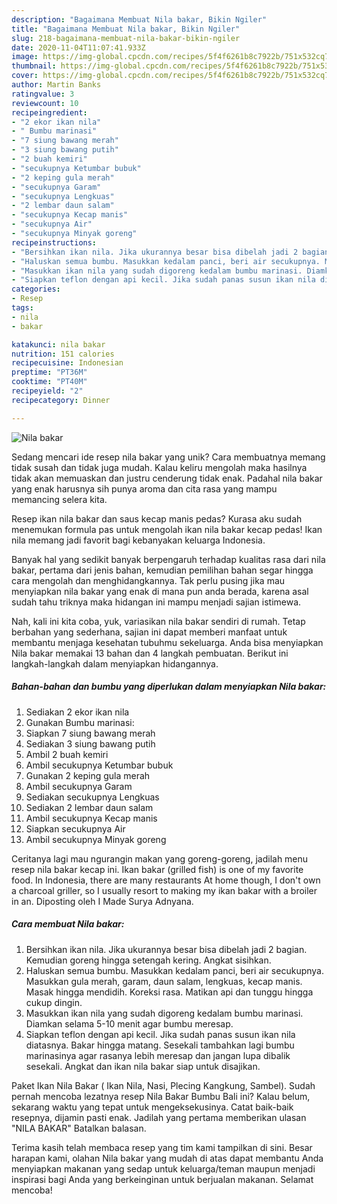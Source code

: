 ```yaml
---
description: "Bagaimana Membuat Nila bakar, Bikin Ngiler"
title: "Bagaimana Membuat Nila bakar, Bikin Ngiler"
slug: 218-bagaimana-membuat-nila-bakar-bikin-ngiler
date: 2020-11-04T11:07:41.933Z
image: https://img-global.cpcdn.com/recipes/5f4f6261b8c7922b/751x532cq70/nila-bakar-foto-resep-utama.jpg
thumbnail: https://img-global.cpcdn.com/recipes/5f4f6261b8c7922b/751x532cq70/nila-bakar-foto-resep-utama.jpg
cover: https://img-global.cpcdn.com/recipes/5f4f6261b8c7922b/751x532cq70/nila-bakar-foto-resep-utama.jpg
author: Martin Banks
ratingvalue: 3
reviewcount: 10
recipeingredient:
- "2 ekor ikan nila"
- " Bumbu marinasi"
- "7 siung bawang merah"
- "3 siung bawang putih"
- "2 buah kemiri"
- "secukupnya Ketumbar bubuk"
- "2 keping gula merah"
- "secukupnya Garam"
- "secukupnya Lengkuas"
- "2 lembar daun salam"
- "secukupnya Kecap manis"
- "secukupnya Air"
- "secukupnya Minyak goreng"
recipeinstructions:
- "Bersihkan ikan nila. Jika ukurannya besar bisa dibelah jadi 2 bagian. Kemudian goreng hingga setengah kering. Angkat sisihkan."
- "Haluskan semua bumbu. Masukkan kedalam panci, beri air secukupnya. Masukkan gula merah, garam, daun salam, lengkuas, kecap manis. Masak hingga mendidih. Koreksi rasa. Matikan api dan tunggu hingga cukup dingin."
- "Masukkan ikan nila yang sudah digoreng kedalam bumbu marinasi. Diamkan selama 5-10 menit agar bumbu meresap."
- "Siapkan teflon dengan api kecil. Jika sudah panas susun ikan nila diatasnya. Bakar hingga matang. Sesekali tambahkan lagi bumbu marinasinya agar rasanya lebih meresap dan jangan lupa dibalik sesekali. Angkat dan ikan nila bakar siap untuk disajikan."
categories:
- Resep
tags:
- nila
- bakar

katakunci: nila bakar 
nutrition: 151 calories
recipecuisine: Indonesian
preptime: "PT36M"
cooktime: "PT40M"
recipeyield: "2"
recipecategory: Dinner

---
```



![Nila bakar](https://img-global.cpcdn.com/recipes/5f4f6261b8c7922b/751x532cq70/nila-bakar-foto-resep-utama.jpg)

Sedang mencari ide resep nila bakar yang unik? Cara membuatnya memang tidak susah dan tidak juga mudah. Kalau keliru mengolah maka hasilnya tidak akan memuaskan dan justru cenderung tidak enak. Padahal nila bakar yang enak harusnya sih punya aroma dan cita rasa yang mampu memancing selera kita.

Resep ikan nila bakar dan saus kecap manis pedas? Kurasa aku sudah menemukan formula pas untuk mengolah ikan nila bakar kecap pedas! Ikan nila memang jadi favorit bagi kebanyakan keluarga Indonesia.

Banyak hal yang sedikit banyak berpengaruh terhadap kualitas rasa dari nila bakar, pertama dari jenis bahan, kemudian pemilihan bahan segar hingga cara mengolah dan menghidangkannya. Tak perlu pusing jika mau menyiapkan nila bakar yang enak di mana pun anda berada, karena asal sudah tahu triknya maka hidangan ini mampu menjadi sajian istimewa.


Nah, kali ini kita coba, yuk, variasikan nila bakar sendiri di rumah. Tetap berbahan yang sederhana, sajian ini dapat memberi manfaat untuk membantu menjaga kesehatan tubuhmu sekeluarga. Anda bisa menyiapkan Nila bakar memakai 13 bahan dan 4 langkah pembuatan. Berikut ini langkah-langkah dalam menyiapkan hidangannya.

<!--inarticleads1-->

##### Bahan-bahan dan bumbu yang diperlukan dalam menyiapkan Nila bakar:

1. Sediakan 2 ekor ikan nila
1. Gunakan  Bumbu marinasi:
1. Siapkan 7 siung bawang merah
1. Sediakan 3 siung bawang putih
1. Ambil 2 buah kemiri
1. Ambil secukupnya Ketumbar bubuk
1. Gunakan 2 keping gula merah
1. Ambil secukupnya Garam
1. Sediakan secukupnya Lengkuas
1. Sediakan 2 lembar daun salam
1. Ambil secukupnya Kecap manis
1. Siapkan secukupnya Air
1. Ambil secukupnya Minyak goreng


Ceritanya lagi mau ngurangin makan yang goreng-goreng, jadilah menu resep nila bakar kecap ini. Ikan bakar (grilled fish) is one of my favorite food. In Indonesia, there are many restaurants At home though, I don&#39;t own a charcoal griller, so I usually resort to making my ikan bakar with a broiler in an. Diposting oleh I Made Surya Adnyana. 

<!--inarticleads2-->

##### Cara membuat Nila bakar:

1. Bersihkan ikan nila. Jika ukurannya besar bisa dibelah jadi 2 bagian. Kemudian goreng hingga setengah kering. Angkat sisihkan.
1. Haluskan semua bumbu. Masukkan kedalam panci, beri air secukupnya. Masukkan gula merah, garam, daun salam, lengkuas, kecap manis. Masak hingga mendidih. Koreksi rasa. Matikan api dan tunggu hingga cukup dingin.
1. Masukkan ikan nila yang sudah digoreng kedalam bumbu marinasi. Diamkan selama 5-10 menit agar bumbu meresap.
1. Siapkan teflon dengan api kecil. Jika sudah panas susun ikan nila diatasnya. Bakar hingga matang. Sesekali tambahkan lagi bumbu marinasinya agar rasanya lebih meresap dan jangan lupa dibalik sesekali. Angkat dan ikan nila bakar siap untuk disajikan.


Paket Ikan Nila Bakar ( Ikan Nila, Nasi, Plecing Kangkung, Sambel). Sudah pernah mencoba lezatnya resep Nila Bakar Bumbu Bali ini? Kalau belum, sekarang waktu yang tepat untuk mengeksekusinya. Catat baik-baik resepnya, dijamin pasti enak. Jadilah yang pertama memberikan ulasan &#34;NILA BAKAR&#34; Batalkan balasan. 

Terima kasih telah membaca resep yang tim kami tampilkan di sini. Besar harapan kami, olahan Nila bakar yang mudah di atas dapat membantu Anda menyiapkan makanan yang sedap untuk keluarga/teman maupun menjadi inspirasi bagi Anda yang berkeinginan untuk berjualan makanan. Selamat mencoba!
